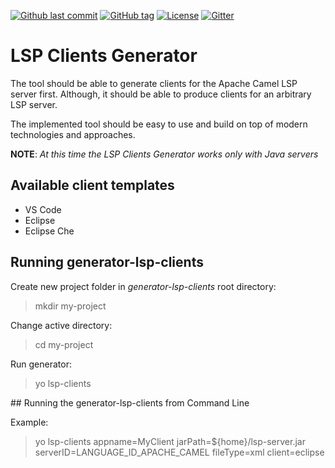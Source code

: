 [![Github last commit](https://img.shields.io/github/last-commit/djelinek/generator-lsp-clients/master.svg?style=for-the-badge)]() [![GitHub tag](https://img.shields.io/github/tag/djelinek/generator-lsp-clients.svg?style=for-the-badge)]() [![License](https://img.shields.io/badge/license-Apache%202-blue.svg?style=for-the-badge)]() [![Gitter](https://img.shields.io/gitter/room/generator-lsp-clients/community.svg?style=for-the-badge)](https://gitter.im/generator-lsp-clients/community)

# LSP Clients Generator

The tool should be able to generate clients for the Apache Camel LSP server first. Although, it should be able to produce clients for an arbitrary LSP server.

The implemented tool should be easy to use and build on top of modern technologies and approaches.

**NOTE**: _At this time the LSP Clients Generator works only with Java servers_

## Available client templates

- VS Code
- Eclipse
- Eclipse Che

## Running generator-lsp-clients

Create new project folder in _generator-lsp-clients_ root directory:
> mkdir my-project

Change active directory:
> cd my-project

Run generator:
> yo lsp-clients

## Running the generator-lsp-clients from Command Line

Example:
> yo lsp-clients appname=MyClient jarPath=${home}/lsp-server.jar serverID=LANGUAGE_ID_APACHE_CAMEL fileType=xml client=eclipse